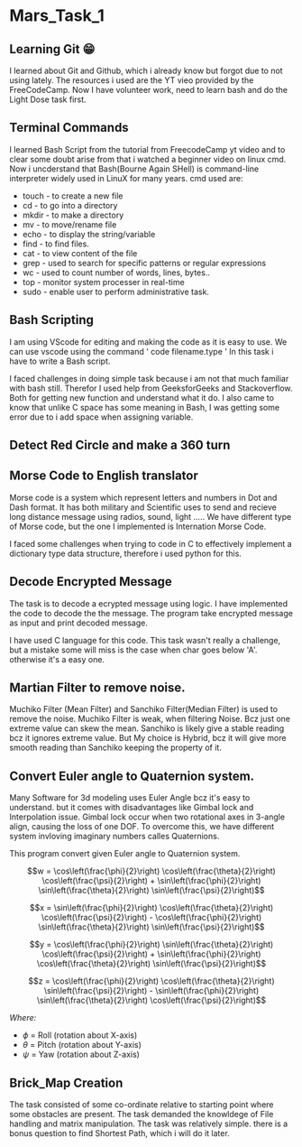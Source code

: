
# Mars_Task_1

## Learning Git 😁
I learned about Git and Github, which i already know but forgot due to not using lately.
The resources i used are the YT vieo provided by the FreeCodeCamp.
Now I have volunteer work, need to learn bash and do the Light Dose task first.

## Terminal Commands 
I learned Bash Script from the tutorial from FreecodeCamp yt video and to clear some doubt arise from that i watched a beginner video on linux cmd.
Now i uncderstand that Bash(Bourne Again SHell) is command-line interpreter widely used in LinuX for many years.
cmd used are:
  * touch - to create a new file
  * cd - to go into a directory
  * mkdir - to make a directory
  * mv - to move/rename file
  * echo - to display the string/variable
  * find - to find files.
  * cat - to view content of the file
  * grep - used to search for specific patterns or regular expressions
  * wc - used to count number of words, lines, bytes..
  * top - monitor system processer in real-time
  * sudo - enable user to perform administrative task.

## Bash Scripting
I am using VScode for editing and making the code as it is easy to use.
We can use vscode using the command ' code filename.type '
In this task i have to write a Bash script.

I faced challenges in doing simple task because i am not that much familiar with bash still.
Therefor I used help from GeeksforGeeks and Stackoverflow. Both for getting new function and understand what it do.
I also came to know that unlike C space has some meaning in Bash, I was getting some error due to i add space when assigning variable.

## Detect Red Circle and make a 360 turn

## Morse Code to English translator
Morse code is a system which represent letters and numbers in Dot and Dash format.
It has both military and Scientific uses to send and recieve long distance message using radios, sound, light .....
We have different type of Morse code, but the one I implemented is Internation Morse Code.

I faced some challenges when trying to code in C to effectively implement a dictionary type data structure, therefore i used python for this.

## Decode Encrypted Message
The task is to decode a ecrypted message using logic.
I have implemented the code to decode the the message.
The program take encrypted message as input and print decoded message.

I have used C language for this code.
This task wasn't really a challenge, but a mistake some will miss is the case when char goes below 'A'. otherwise it's a easy one.

## Martian Filter to remove noise.
Muchiko Filter (Mean Filter) and Sanchiko Filter(Median Filter) is used to remove the noise.
Muchiko Filter is weak, when filtering Noise. Bcz just one extreme value can skew the mean.
Sanchiko is likely give a stable reading bcz it ignores extreme value.
But My choice is Hybrid, bcz it will give more smooth reading than Sanchiko keeping the property of it.

## Convert Euler angle to Quaternion system.
Many Software for 3d modeling uses Euler Angle bcz it's easy to understand.
but it comes with disadvantages like Gimbal lock and Interpolation issue.
Gimbal lock occur when two rotational axes in 3-angle align, causing the loss of one DOF.
To overcome this, we have different system invloving imaginary numbers calles Quaternions.

This program convert given Euler angle to Quaternion system.
```math
w = \cos\left(\frac{\phi}{2}\right) \cos\left(\frac{\theta}{2}\right) \cos\left(\frac{\psi}{2}\right) + \sin\left(\frac{\phi}{2}\right) \sin\left(\frac{\theta}{2}\right) \sin\left(\frac{\psi}{2}\right)
```

```math
x = \sin\left(\frac{\phi}{2}\right) \cos\left(\frac{\theta}{2}\right) \cos\left(\frac{\psi}{2}\right) - \cos\left(\frac{\phi}{2}\right) \sin\left(\frac{\theta}{2}\right) \sin\left(\frac{\psi}{2}\right)
```

```math
y = \cos\left(\frac{\phi}{2}\right) \sin\left(\frac{\theta}{2}\right) \cos\left(\frac{\psi}{2}\right) + \sin\left(\frac{\phi}{2}\right) \cos\left(\frac{\theta}{2}\right) \sin\left(\frac{\psi}{2}\right)
```

```math
z = \cos\left(\frac{\phi}{2}\right) \cos\left(\frac{\theta}{2}\right) \sin\left(\frac{\psi}{2}\right) - \sin\left(\frac{\phi}{2}\right) \sin\left(\frac{\theta}{2}\right) \cos\left(\frac{\psi}{2}\right)
```
*Where:*
- $\phi$ = Roll (rotation about X-axis)
- $\theta$ = Pitch (rotation about Y-axis)
- $\psi$ = Yaw (rotation about Z-axis)

## Brick_Map Creation
The task consisted of some co-ordinate relative to starting point where some obstacles are present.
The task demanded the knowldege of File handling and matrix manipulation.
The task was relatively simple.
there is a bonus question to find Shortest Path, which i will do it later.


